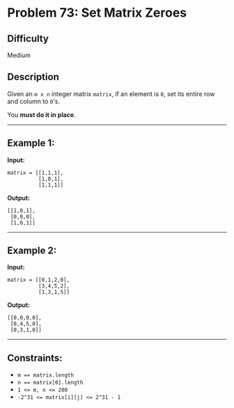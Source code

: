 # Problem 73: Set Matrix Zeroes

## Difficulty
Medium

## Description
Given an `m x n` integer matrix `matrix`, if an element is `0`, set its entire row and column to `0`'s.

You **must do it in place**.

---

## Example 1:

**Input:**
```
matrix = [[1,1,1],
          [1,0,1],
          [1,1,1]]
```

**Output:**
```
[[1,0,1],
 [0,0,0],
 [1,0,1]]
```

---

## Example 2:

**Input:**
```
matrix = [[0,1,2,0],
          [3,4,5,2],
          [1,3,1,5]]
```

**Output:**
```
[[0,0,0,0],
 [0,4,5,0],
 [0,3,1,0]]
```

---

## Constraints:
- `m == matrix.length`
- `n == matrix[0].length`
- `1 <= m, n <= 200`
- `-2^31 <= matrix[i][j] <= 2^31 - 1`